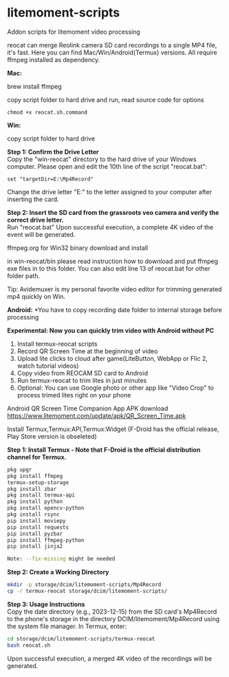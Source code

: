 # litemoment-scripts
 Addon scripts for litemoment video processing

reocat can merge Reolink camera SD card recordings to a single MP4 file, it's fast. Here you can find Mac/Win/Android(Termux) versions. All require ffmpeg installed as dependency.

**Mac:**

brew install ffmpeg

copy script folder to hard drive and run, read source code for options

```
chmod +x reocat.sh.command
```

**Win:**

copy script folder to hard drive

**Step 1: Confirm the Drive Letter**\
Copy the "win-reocat" directory to the hard drive of your Windows computer. Please open and edit the 10th line of the script "reocat.bat":
```batch
set "targetDir=E:\Mp4Record"
```
Change the drive letter "E:" to the letter assigned to your computer after inserting the card.

**Step 2: Insert the SD card from the grassroots veo camera and verify the correct drive letter.**\
Run "reocat.bat" Upon successful execution, a complete 4K video of the event will be generated.

ffmpeg.org for Win32 binary download and install

in win-reocat/bin please read instruction how to download and put ffmpeg exe files in to this folder. You can also edit line 13 of reocat.bat for other folder path.

Tip: Avidemuxer is my personal favorite video editor for trimming generated mp4 quickly on Win.

**Android:** *You have to copy recording date folder to internal storage before processing

**Experimental: Now you can quickly trim video with Android without PC**
1. Install termux-reocat scripts
2. Record QR Screen Time at the beginning of video
3. Upload lite clicks to cloud after game(LiteButton, WebApp or Flic 2, watch tutorial videos)
4. Copy video from REOCAM SD card to Android
5. Run termux-reocat to trim lites in just minutes
6. Optional: You can use Google photo or other app like "Video Crop" to process trimed lites right on your phone

Android QR Screen Time Companion App APK download
https://www.litemoment.com/update/apk/QR_Screen_Time.apk

Install Termux,Termux:API,Termux:Widget (F-Droid has the official release, Play Store version is obseleted)

**Step 1: Install Termux - Note that F-Droid is the official distribution channel for Termux.**
```bash
pkg upgr
pkg install ffmpeg
termux-setup-storage
pkg install zbar
pkg install termux-api
pkg install python
pkg install opencv-python
pkg install rsync
pip install moviepy
pip install requests
pip install pyzbar
pip install ffmpeg-python
pip install jinja2

Note: --fix-missing might be needed
```

**Step 2: Create a Working Directory**
```bash
mkdir -p storage/dcim/litemoment-scripts/Mp4Record
cp -r termux-reocat storage/dcim/litemoment-scripts/
```

**Step 3: Usage Instructions**\
Copy the date directory (e.g., 2023-12-15) from the SD card's Mp4Record to the phone's storage in the directory DCIM/litemoment/Mp4Record using the system file manager. In Termux, enter:
```bash
cd storage/dcim/litemoment-scripts/termux-reocat
bash reocat.sh
```

Upon successful execution, a merged 4K video of the recordings will be generated.

